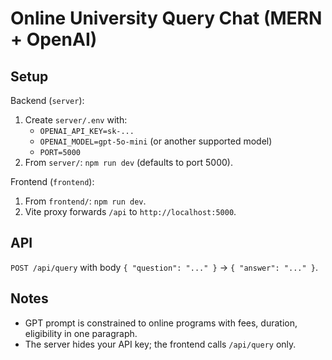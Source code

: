 # Online University Query Chat (MERN + OpenAI)

## Setup

Backend (`server`):
1. Create `server/.env` with:
   - `OPENAI_API_KEY=sk-...`
   - `OPENAI_MODEL=gpt-5o-mini` (or another supported model)
   - `PORT=5000`
2. From `server/`: `npm run dev` (defaults to port 5000).

Frontend (`frontend`):
1. From `frontend/`: `npm run dev`.
2. Vite proxy forwards `/api` to `http://localhost:5000`.

## API
`POST /api/query` with body `{ "question": "..." }` -> `{ "answer": "..." }`.

## Notes
- GPT prompt is constrained to online programs with fees, duration, eligibility in one paragraph.
- The server hides your API key; the frontend calls `/api/query` only.


